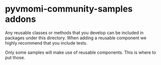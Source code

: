 pyvmomi-community-samples addons
=================================

Any reusable classes or methods that you develop can be included in packages
under this directory. When adding a reusable component we highly recommend
that you include tests.

Only some samples will make use of reusable components. This is where to put
those.